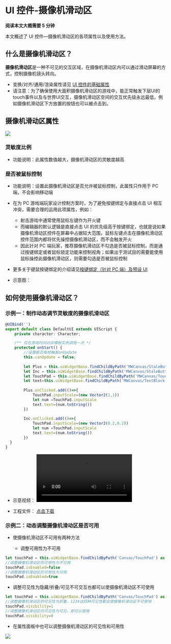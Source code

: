# UI 控件-摄像机滑动区

**阅读本文大概需要 5 分钟**

本文概述了 UI 控件—摄像机滑动区的各项属性以及使用方法。

## 什么是摄像机滑动区？

**摄像机滑动区**是一种不可见的交互区域，在摄像机滑动区内可以通过滑动屏幕的方式，控制摄像机镜头转向。

- 变换/对齐/通用/渲染属性请见 [UI 控件的基础属性](https://docs.ark.online/UI/UIWidget-BaseProperties.html)
- 请注意：为了确保使用大面积摄像机滑动区的游戏中，能正常触发下层UI的touch事件以及与世界UI交互，摄像机滑动区空间的交互优先级永远最低，例如摄像机滑动区下方放置的按钮也可以被点击到。

## 摄像机滑动区属性

![](https://wstatic-a1.233leyuan.com/productdocs/static/boxcnKATbfX6YFgTCcmzzVeq2O9.png)

### 灵敏度比例

- 功能说明：此属性数值越大，摄像机滑动区的灵敏度越高

### 是否被鼠标控制

- 功能说明：设置此摄像机滑动区是否允许被鼠标控制，此属性只作用于 PC 端，不会影响移动端
- 在为 PC 游戏端玩家设计控制方案时，为了避免按键绑定与直接点击 UI 相互冲突，需要合理的运用此项属性，例如：

  - 射击游戏中通常使用鼠标左键作为开火键
  - 而编辑器的默认逻辑是直接点击 UI 的优先级高于按键绑定，也就是说如果摄像机滑动区控件在屏幕中占据较大范围，鼠标左键点击在摄像机滑动区控件范围内都将优先操控摄像机滑动区，而不会触发开火
  - 因此针对 PC 端玩家，推荐摄像机滑动区不勾选是否被鼠标控制，而是通过按键绑定或者鼠标锁定功能来控制视角；如果出于测试目的需要能使用鼠标操控此摄像机滑动区，则需要勾选是否被鼠标控制
- 更多关于键鼠按键绑定的介绍请见[按键绑定（针对 PC 端）及预设 UI](https://docs.ark.online/UI/KeybindsandPremadeUI.html)
- 示意图：

## 如何使用摄像机滑动区？

### 示例一：制作动态调节灵敏度的摄像机滑动区

```ts
@UIBind('')
export default class DefaultUI extends UIScript {
	private character: Character;

	/** 仅在游戏时间对非模板实例调用一次 */
    protected onStart() { 
		//设置能否每帧触发onUpdate
		this.canUpdate = false;
		
		let Plus = this.uiWidgetBase.findChildByPath('MWCanvas/StaleButton') as StaleButton
		let Inc = this.uiWidgetBase.findChildByPath('MWCanvas/StaleButton_1') as StaleButton
		let TouchPad = this.uiWidgetBase.findChildByPath('MWCanvas/TouchPad') as TouchPad
		let text=this.uiWidgetBase.findChildByPath('MWCanvas/TextBlock') as TextBlock
	
		Plus.onClicked.add(()=>{ 
			TouchPad.inputScale=(new Vector2(1,1))
			let num =TouchPad.inputScale
			text.text=(num.toString())
		})
	
		Inc.onClicked.add(()=>{ 
			TouchPad.inputScale=(new Vector2(0.2,0.2))
			let num =TouchPad.inputScale
			text.text=(num.toString())
		})  
  }
}
```

- 示意视频：
<video controls src="https://cdn.233xyx.com/1681463233045_362.mp4"></video>

- 工程文件：
[点击下载](https://cdn.233xyx.com/online/FE8H39HLxett1694916401072.7z)

### 示例二：动态调整摄像机滑动区是否可用

- 使摄像机滑动区不可用有两种方法

  - 调整可用性为不可用

```ts
let touchPad = this.uiWidgetBase.findChildByPath('Canvas/TouchPad') as TouchPad
//调整摄像机滑动区的可用性为不可用
touchPad.isEnabled=false
//调整摄像机滑动区的可用性为可用
touchPad.isEnabled=true
```

- 调整可见性为隐藏/折叠/可见不可交互也都可以使摄像机滑动区不可使用

```ts
let touchPad = this.uiWidgetBase.findChildByPath('Canvas/TouchPad') as TouchPad
//调整摄像机滑动区的可见性为折叠，1234这四种可见性都会使摄像机滑动区不可使用
touchPad.visibility=1
//调整摄像机滑动区的可见性为可见，即可以使用
touchPad.visibility=0
```

- 在属性面板中也可以调整摄像机滑动区的可见性和可用性

![](https://wstatic-a1.233leyuan.com/productdocs/static/boxcnL6gjWtqhHNUqe9Atpm12fc.png)
